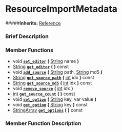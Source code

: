 #  ResourceImportMetadata  
#####**Inherits:** [Reference](class_reference)

###  Brief Description  


###  Member Functions 
  * void  **[`set_editor`](#set_editor)**  **(** [String](class_string) name  **)**
  * [String](class_string)  **[`get_editor`](#get_editor)**  **(** **)** const
  * void  **[`add_source`](#add_source)**  **(** [String](class_string) path, [String](class_string) md5  **)**
  * [String](class_string)  **[`get_source_path`](#get_source_path)**  **(** [int](class_int) idx  **)** const
  * [String](class_string)  **[`get_source_md5`](#get_source_md5)**  **(** [int](class_int) idx  **)** const
  * void  **[`remove_source`](#remove_source)**  **(** [int](class_int) idx  **)**
  * [int](class_int)  **[`get_source_count`](#get_source_count)**  **(** **)** const
  * void  **[`set_option`](#set_option)**  **(** [String](class_string) key, var value  **)**
  * void  **[`get_option`](#get_option)**  **(** [String](class_string) key  **)** const
  * [StringArray](class_stringarray)  **[`get_options`](#get_options)**  **(** **)** const

###  Member Function Description  
